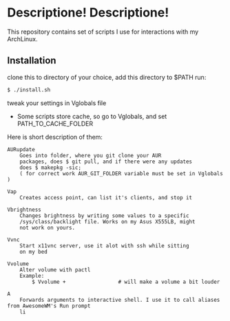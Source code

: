 # Descriptione! Descriptione!
This repository contains set of scripts I use for interactions
with my ArchLinux.

## Installation
clone this to directory of your choice, add this directory to $PATH
run:
```sh
$ ./install.sh
```
tweak your settings in Vglobals file

* Some scripts store cache, so go to Vglobals, and set PATH_TO_CACHE_FOLDER

Here is short description of them:

	AURupdate
		Goes into folder, where you git clone your AUR
		packages, does $ git pull, and if there were any updates
		does $ makepkg -sic;
		( for correct work AUR_GIT_FOLDER variable must be set in Vglobals )

	Vap
		Creates access point, can list it's clients, and stop it
	
	Vbrightness
		Changes brightness by writing some values to a specific
		/sys/class/backlight file. Works on my Asus X555LB, might
		not work on yours.

	Vvnc
		Start x11vnc server, use it alot with ssh while sitting
		on my bed

	Vvolume
		Alter volume with pactl
		Example:
			$ Vvolume +					# will make a volume a bit louder

	A
		Forwards arguments to interactive shell. I use it to call aliases from AwesomeWM's Run prompt
		li

